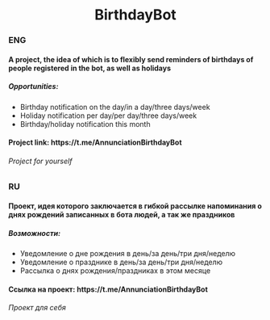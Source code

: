 <h1 align="center">BirthdayBot</h1>

<h3>ENG</h3>
<h4>A project, the idea of which is to flexibly send reminders of birthdays of people registered in the bot, as well as holidays</h4> 
<h5>Opportunities:</h5>
<ul>
  <li>Birthday notification on the day/in a day/three days/week</li>
  <li>Holiday notification per day/per day/three days/week</li>
  <li>Birthday/holiday notification this month</li>
</ul>

<h4>Project link: https://t.me/AnnunciationBirthdayBot</h4> 


<h6>Project for yourself</h6>


<h3>RU</h3>
<h4>Проект, идея которого заключается в гибкой рассылке напоминания о днях рождений записанных в бота людей, а так же праздников</h4>
<h5>Возможности:</h5>
<ul>
  <li>Уведомление о дне рождения в день/за день/три дня/неделю</li>
  <li>Уведомление о празднике в день/за день/три дня/неделю</li>
  <li>Рассылка о днях рождения/праздниках в этом месяце</li>
</ul>

<h4>Ссылка на проект: https://t.me/AnnunciationBirthdayBot</h4> 


<h6>Проект для себя</h6>
